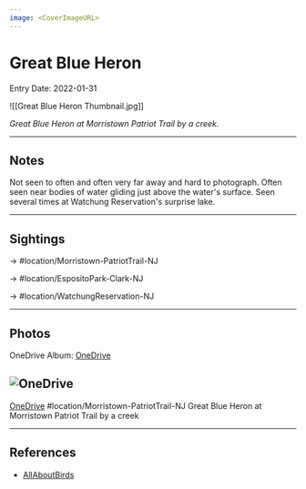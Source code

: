 ```yaml
---
image: <CoverImageURL>
---
```


# Great Blue Heron
Entry Date: 2022-01-31

![[Great Blue Heron Thumbnail.jpg]]

*Great Blue Heron at Morristown Patriot Trail by a creek.*

---------------------------------------------------------------
## Notes
Not seen to often and often very far away and hard to photograph. Often seen near bodies of water gliding just above the water's surface. Seen several times at Watchung Reservation's surprise lake.

---------------------------------------------------------------
## Sightings

-> #location/Morristown-PatriotTrail-NJ 

-> #location/EspositoPark-Clark-NJ

-> #location/WatchungReservation-NJ

---------------------------------------------------------------
## Photos
OneDrive Album: [OneDrive](https://1drv.ms/u/s!AvaIuMdCo_w-xlLSfPXFvwpXAjlu?e=pgOQJs)

## ![OneDrive](https://sat02pap001files.storage.live.com/y4mAoSBxfhUV7ZgX_QzmraQUtsvFtOasWRr3Hrbjn7z4J5t29lQCS8fwd7VEJpGS6hRguQVb6c3V3h4jOWrPKY27feTsz5CgpYnrTmu1BbeAjjNVehKlha5ePh7P58dCN-eZ0rOa3Mufm0HzMeZIIibpPqN3UqfgTHSTL4Eo0EOS8FNGyBJHtnrUkTH-NOCViil?encodeFailures=1&width=1339&height=893)
[OneDrive](https://1drv.ms/u/s!AvaIuMdCo_w-xlWE8Zcc7XJrdJ6U)
#location/Morristown-PatriotTrail-NJ 
Great Blue Heron at Morristown Patriot Trail by a creek

---------------------------------------------------------------
## References
- [AllAboutBirds](https://www.allaboutbirds.org/guide/Great_Blue_Heron/id)
